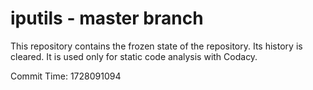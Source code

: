 # iputils - master branch

This repository contains the frozen state of the repository.
Its history is cleared. It is used only for static code
analysis with Codacy.

Commit Time: 1728091094